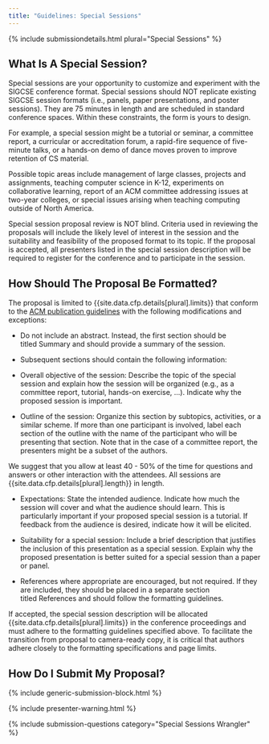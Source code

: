 ```yaml
---
title: "Guidelines: Special Sessions"
---
```


{% include submissiondetails.html plural="Special Sessions" %}

## What Is A Special Session?

Special sessions are your opportunity to customize and experiment with
the SIGCSE conference format. Special sessions should NOT replicate
existing SIGCSE session formats (i.e., panels, paper presentations, and
poster sessions). They are 75 minutes in length and are scheduled in
standard conference spaces. Within these constraints, the form is yours
to design.

For example, a special session might be a tutorial or seminar, a
committee report, a curricular or accreditation forum, a rapid-fire
sequence of five-minute talks, or a hands-on demo of dance moves proven
to improve retention of CS material.

Possible topic areas include management of large classes, projects and
assignments, teaching computer science in K-12, experiments on
collaborative learning, report of an ACM committee addressing issues at
two-year colleges, or special issues arising when teaching computing
outside of North America.

Special session proposal review is NOT blind. Criteria used in reviewing
the proposals will include the likely level of interest in the session
and the suitability and feasibility of the proposed format to its topic.
If the proposal is accepted, all presenters listed in the special
session description will be required to register for the conference and
to participate in the session.

## How Should The Proposal Be Formatted?

The proposal is limited to {{site.data.cfp.details[plural].limits}} that
conform to the [ACM publication guidelines]({{site.data.main.acmpubguidelines}}) with
the following modifications and exceptions:

-   Do not include an abstract. Instead, the first section should be
    titled Summary and should provide a summary of the session.

-   Subsequent sections should contain the following information:

-   Overall objective of the session: Describe the topic of the special
    session and explain how the session will be organized (e.g., as a
    committee report, tutorial, hands-on exercise, ...). Indicate why
    the proposed session is important.

-   Outline of the session: Organize this section by subtopics,
    activities, or a similar scheme. If more than one participant is
    involved, label each section of the outline with the name of the
    participant who will be presenting that section. Note that in the
    case of a committee report, the presenters might be a subset of the
    authors.

We suggest that you allow at least 40 - 50% of the time for questions
and answers or other interaction with the attendees. All sessions are
{{site.data.cfp.details[plural].length}} in length.

-   Expectations: State the intended audience. Indicate how much the
    session will cover and what the audience should learn. This is
    particularly important if your proposed special session is a
    tutorial. If feedback from the audience is desired, indicate how it
    will be elicited.

-   Suitability for a special session: Include a brief description that
    justifies the inclusion of this presentation as a special session.
    Explain why the proposed presentation is better suited for a special
    session than a paper or panel.

-   References where appropriate are encouraged, but not required. If
    they are included, they should be placed in a separate section
    titled References and should follow the formatting guidelines.

If accepted, the special session description will be allocated
{{site.data.cfp.details[plural].limits}} in the conference proceedings
and must adhere to the formatting guidelines specified above. To
facilitate the transition from proposal to camera-ready copy, it is
critical that authors adhere closely to the formatting specifications
and page limits.

## How Do I Submit My Proposal?

{% include generic-submission-block.html %}

{% include presenter-warning.html %}

{% include submission-questions category="Special Sessions Wrangler" %}
